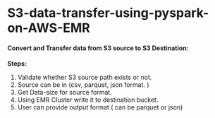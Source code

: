 # S3-data-transfer-using-pyspark-on-AWS-EMR
#### **Convert and Transfer data from S3 source to S3 Destination:**

**Steps:**
1. Validate whether S3 source path exists or not.
2. Source can be in (csv, parquet, json format. )
3. Get Data-size for source format.
4. Using EMR Cluster write it to destination bucket.
5. User can provide output format ( can be parquet or json)
